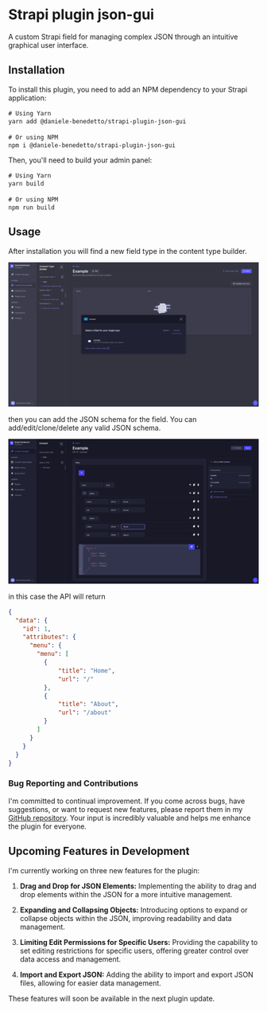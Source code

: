 # Strapi plugin json-gui

A custom Strapi field for managing complex JSON through an intuitive graphical user interface.

## Installation

To install this plugin, you need to add an NPM dependency to your Strapi application:

```
# Using Yarn
yarn add @daniele-benedetto/strapi-plugin-json-gui

# Or using NPM
npm i @daniele-benedetto/strapi-plugin-json-gui
```

Then, you'll need to build your admin panel:

```
# Using Yarn
yarn build

# Or using NPM
npm run build
```

## Usage

After installation you will find a new field type in the content type builder.

![json-gui screenshot](./screenshots/strapi-plugin-json-gui.png)

then you can add the JSON schema for the field. You can add/edit/clone/delete any valid JSON schema.

![json-gui screenshot](./screenshots/json-gui.png)

in this case the API will return

```json
{
  "data": {
    "id": 1,
    "attributes": {
      "menu": {
        "menu": [
          {
              "title": "Home",
              "url": "/"
          },
          {
              "title": "About",
              "url": "/about"
          }
        ]
      }
    }
  }
}
```

### Bug Reporting and Contributions

I'm committed to continual improvement. If you come across bugs, have suggestions, or want to request new features, please report them in my [GitHub repository](https://github.com/daniele-benedetto/strapi-plugin-json-gui/issues). Your input is incredibly valuable and helps me enhance the plugin for everyone.

## Upcoming Features in Development

I'm currently working on three new features for the plugin:

1. **Drag and Drop for JSON Elements:** Implementing the ability to drag and drop elements within the JSON for a more intuitive management.

2. **Expanding and Collapsing Objects:** Introducing options to expand or collapse objects within the JSON, improving readability and data management.

3. **Limiting Edit Permissions for Specific Users:** Providing the capability to set editing restrictions for specific users, offering greater control over data access and management.

4. **Import and Export JSON:** Adding the ability to import and export JSON files, allowing for easier data management.

These features will soon be available in the next plugin update.
